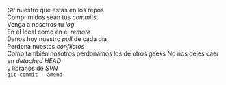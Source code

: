 <p><em>Git</em> nuestro que estas en los repos<br/>
Comprimidos sean tus <em>commits</em><br/>
Venga a nosotros tu <em>log</em><br/>
En el local como en el <em>remote</em><br/>
Danos hoy nuestro <em>pull</em> de cada día</br>
Perdona nuestos <em>conflictos</em><br/>
Como también nosotros perdonamos los de otros geeks
No nos dejes caer en <em>detached HEAD</em></br>
y líbranos de <em>SVN</em><br/>
<code>git commit --amend</code></p>
